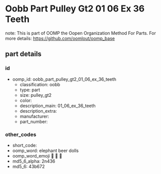 # Oobb Part Pulley Gt2 01 06 Ex 36 Teeth  

note: This is part of OOMP the Oopen Organization Method For Parts. For more details: https://github.com/oomlout/oomp_base

##  part details





### id
* oomp_id: oobb_part_pulley_gt2_01_06_ex_36_teeth
  * classification: oobb
  * type: part
  * size: pulley_gt2
  * color: 
  * description_main: 01_06_ex_36_teeth
  * description_extra: 
  * manufacturer: 
  * part_number: 

### other_codes
* short_code: 
* oomp_word: elephant beer dolls
* oomp_word_emoji :elephant: :beer: :dolls:
* md5_6_alpha: 2n436
* md5_6: 43b672